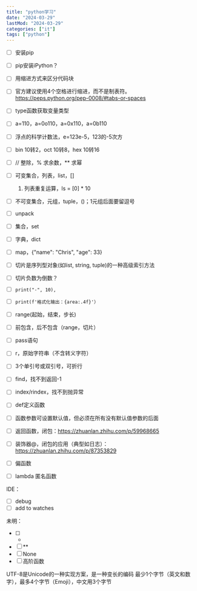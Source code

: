 ```yaml
---
title: "python学习"
date: "2024-03-29"
lastMod: "2024-03-29"
categories: ["it"]
tags: ["python"]
---
```


- [ ] 安装pip
- [ ] pip安装iPython？
- [ ] 用缩进方式来区分代码块
- [ ] 官方建议使用4个空格进行缩进，而不是制表符。https://peps.python.org/pep-0008/#tabs-or-spaces



- [ ] type函数获取变量类型

- [ ] a=110，a=0o110，a=0x110，a=0b110
- [ ] 浮点的科学计数法，e=123e-5，123的-5次方
- [ ] bin 10转2，oct 10转8，hex 10转16
- [ ] // 整除，% 求余数，** 求幂



- [ ] 
  可变集合，列表，list，[]

  1. 列表重复运算，ls = [0] * 10



- [ ] 不可变集合，元组，tuple，()；1元组后面要留逗号

- [ ] unpack
- [ ] 集合，set
- [ ] 字典，dict



- [ ] 
  map，{"name": "Chris", "age": 33}

- [ ] 切片是序列型对象(如list, string, tuple)的一种高级索引方法
- [ ] 切片负数为倒数？



- [ ] `print("-", 10),`
  
- [ ] `print(f'格式化输出：{area:.4f}'）`



- [ ] 
  range(起始，结束，步长)

- [ ] 前包含，后不包含（range，切片）
- [ ] pass语句



- [ ] 
  r，原始字符串（不含转义字符）

- [ ] 3个单引号或双引号，可折行
- [ ] find，找不到返回-1
- [ ] index/rindex，找不到抛异常



- [ ] def定义函数

- [ ] 函数参数可设置默认值，但必须在所有没有默认值参数的后面
- [ ] 返回函数，闭包：https://zhuanlan.zhihu.com/p/59968665
- [ ] 装饰器@，闭包的应用（典型如日志）：https://zhuanlan.zhihu.com/p/87353829
- [ ] 偏函数
- [ ] lambda 匿名函数

IDE：

- [ ] debug
- [ ] add to watches

未明：

- [ ] *
- [ ] **
- [ ] None
- [ ] 高阶函数

UTF-8是Unicode的一种实现方案，是一种变长的编码
最少1个字节（英文和数字），最多4个字节（Emoji），中文用3个字节
